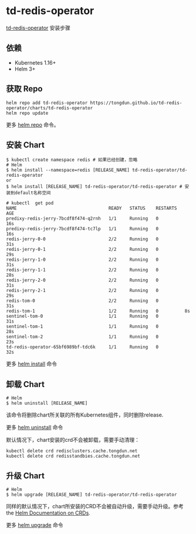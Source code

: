 # td-redis-operator

[td-redis-operator](https://github.com/tongdun/td-redis-operator) 安装步骤

## 依赖

- Kubernetes 1.16+
- Helm 3+

## 获取 Repo

```console
helm repo add td-redis-operator https://tongdun.github.io/td-redis-operator/charts/td-redis-operator
helm repo update
```

更多 [helm repo](https://helm.sh/docs/helm/helm_repo/) 命令。

## 安装 Chart

```console
$ kubectl create namespace redis # 如果已经创建，忽略
# Helm
$ helm install --namespace=redis [RELEASE_NAME] td-redis-operator/td-redis-operator
or
$ helm install [RELEASE_NAME] td-redis-operator/td-redis-operator # 安装到default名称空间
```

```
# kubectl  get pod
NAME                                   READY   STATUS    RESTARTS   AGE
predixy-redis-jerry-7bcdf8f474-q2rnh   1/1     Running   0          16s
predixy-redis-jerry-7bcdf8f474-tc7lp   1/1     Running   0          16s
redis-jerry-0-0                        2/2     Running   0          31s
redis-jerry-0-1                        2/2     Running   0          29s
redis-jerry-1-0                        2/2     Running   0          31s
redis-jerry-1-1                        2/2     Running   0          28s
redis-jerry-2-0                        2/2     Running   0          31s
redis-jerry-2-1                        2/2     Running   0          29s
redis-tom-0                            2/2     Running   0          31s
redis-tom-1                            1/2     Running   0          8s
sentinel-tom-0                         1/1     Running   0          31s
sentinel-tom-1                         1/1     Running   0          28s
sentinel-tom-2                         1/1     Running   0          23s
td-redis-operator-65bf6989bf-tdc6k     1/1     Running   0          32s
```

更多 [helm install](https://helm.sh/docs/helm/helm_install/) 命令

## 卸载 Chart

```console
# Helm
$ helm uninstall [RELEASE_NAME]
```

该命令将删除chart所关联的所有Kubernetes组件，同时删除release.

更多 [helm uninstall](https://helm.sh/docs/helm/helm_uninstall/) 命令

默认情况下，chart安装的crd不会被卸载，需要手动清理：

```console
kubectl delete crd redisclusters.cache.tongdun.net
kubectl delete crd redisstandbies.cache.tongdun.net
```

## 升级 Chart

```console
# Helm
$ helm upgrade [RELEASE_NAME] td-redis-operator/td-redis-operator
```

同样的默认情况下，chart所安装的CRD不会被自动升级，需要手动升级。参考
the [Helm Documentation on CRDs](https://helm.sh/docs/chart_best_practices/custom_resource_definitions).

更多 [helm upgrade](https://helm.sh/docs/helm/helm_upgrade/) 命令
